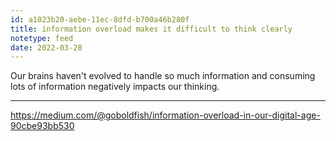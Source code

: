 ```yaml
---
id: a1023b20-aebe-11ec-8dfd-b700a46b280f
title: information overload makes it difficult to think clearly
notetype: feed
date: 2022-03-28
---
```

Our brains haven't evolved to handle so much information and consuming lots of information negatively impacts our thinking.

---

https://medium.com/@goboldfish/information-overload-in-our-digital-age-90cbe93bb530